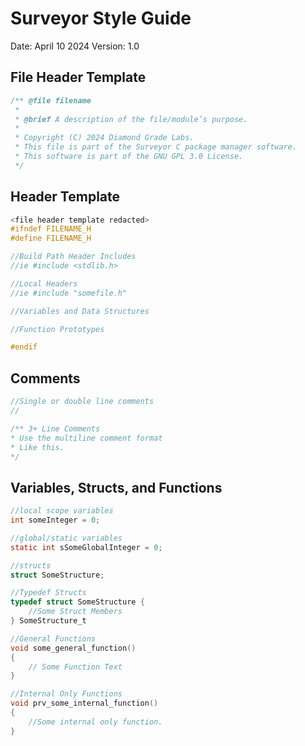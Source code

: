 # Surveyor Style Guide
Date: April 10 2024
Version: 1.0

## File Header Template
```c
/** @file filename
 * 
 * @brief A description of the file/module’s purpose. 
 *
 * Copyright (C) 2024 Diamond Grade Labs.
 * This file is part of the Surveyor C package manager software. 
 * This software is part of the GNU GPL 3.0 License. 
 */ 
```

## Header Template
```c
<file header template redacted>
#ifndef FILENAME_H
#define FILENAME_H

//Build Path Header Includes
//ie #include <stdlib.h>

//Local Headers
//ie #include "somefile.h"

//Variables and Data Structures

//Function Prototypes

#endif
```

## Comments
```c
//Single or double line comments
//

/** 3+ Line Comments
* Use the multiline comment format
* Like this.
*/
```

## Variables, Structs, and Functions
```c
//local scope variables
int someInteger = 0;

//global/static variables
static int sSomeGlobalInteger = 0;

//structs
struct SomeStructure;

//Typedef Structs
typedef struct SomeStructure {
    //Some Struct Members
} SomeStructure_t

//General Functions
void some_general_function()
{
    // Some Function Text
}

//Internal Only Functions
void prv_some_internal_function()
{
    //Some internal only function. 
}
```
